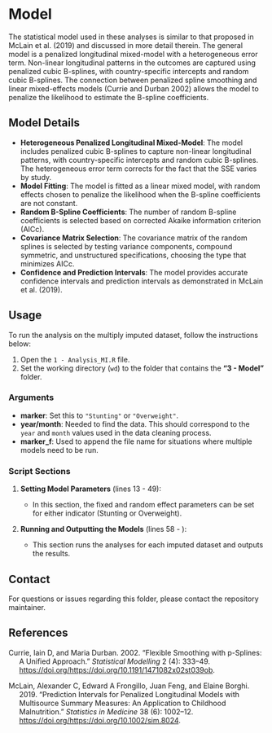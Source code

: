 
# Model

The statistical model used in these analyses is similar to that proposed
in McLain et al. (2019) and discussed in more detail therein. The
general model is a penalized longitudinal mixed-model with a
heterogeneous error term. Non-linear longitudinal patterns in the
outcomes are captured using penalized cubic B-splines, with
country-specific intercepts and random cubic B-splines. The connection
between penalized spline smoothing and linear mixed-effects models
(Currie and Durban 2002) allows the model to penalize the likelihood to
estimate the B-spline coefficients.

## Model Details

- **Heterogeneous Penalized Longitudinal Mixed-Model**: The model
  includes penalized cubic B-splines to capture non-linear longitudinal
  patterns, with country-specific intercepts and random cubic B-splines.
  The heterogeneous error term corrects for the fact that the SSE varies
  by study.
- **Model Fitting**: The model is fitted as a linear mixed model, with
  random effects chosen to penalize the likelihood when the B-spline
  coefficients are not constant.
- **Random B-Spline Coefficients**: The number of random B-spline
  coefficients is selected based on corrected Akaike information
  criterion (AICc).
- **Covariance Matrix Selection**: The covariance matrix of the random
  splines is selected by testing variance components, compound
  symmetric, and unstructured specifications, choosing the type that
  minimizes AICc.
- **Confidence and Prediction Intervals**: The model provides accurate
  confidence intervals and prediction intervals as demonstrated in
  McLain et al. (2019).

## Usage

To run the analysis on the multiply imputed dataset, follow the
instructions below:

1.  Open the `1 - Analysis_MI.R` file.
2.  Set the working directory (`wd`) to the folder that contains the
    **“3 - Model”** folder.

### Arguments

- **marker**: Set this to `"Stunting"` or `"Overweight"`.
- **year/month**: Needed to find the data. This should correspond to the
  `year` and `month` values used in the data cleaning process.
- **marker_f**: Used to append the file name for situations where
  multiple models need to be run.

### Script Sections

1.  **Setting Model Parameters** (lines 13 - 49):

    - In this section, the fixed and random effect parameters can be set
      for either indicator (Stunting or Overweight).

2.  **Running and Outputting the Models** (lines 58 - ):

    - This section runs the analyses for each imputed dataset and
      outputs the results.

## Contact

For questions or issues regarding this folder, please contact the
repository maintainer.

## References

<div id="refs" class="references csl-bib-body hanging-indent"
entry-spacing="0">

<div id="ref-currie2002flexible" class="csl-entry">

Currie, Iain D, and Maria Durban. 2002. “Flexible Smoothing with
p-Splines: A Unified Approach.” *Statistical Modelling* 2 (4): 333–49.
https://doi.org/<https://doi.org/10.1191/1471082x02st039ob>.

</div>

<div id="ref-McLetal19" class="csl-entry">

McLain, Alexander C, Edward A Frongillo, Juan Feng, and Elaine Borghi.
2019. “Prediction Intervals for Penalized Longitudinal Models with
Multisource Summary Measures: An Application to Childhood Malnutrition.”
*Statistics in Medicine* 38 (6): 1002–12.
https://doi.org/<https://doi.org/10.1002/sim.8024>.

</div>

</div>
